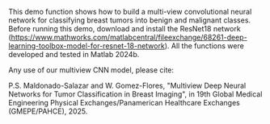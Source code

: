 This demo function shows how to build a multi-view convolutional neural network for classifying breast tumors into benign and malignant classes. 
Before running this demo, download and install the ResNet18 network (https://www.mathworks.com/matlabcentral/fileexchange/68261-deep-learning-toolbox-model-for-resnet-18-network). 
All the functions were developed and tested in Matlab 2024b.

Any use of our multiview CNN model, please cite:

P.S. Maldonado-Salazar and W. Gomez-Flores, "Multiview Deep Neural Networks for Tumor Classification in Breast Imaging", in 19th Global Medical Engineering Physical Exchanges/Panamerican Healthcare Exchanges (GMEPE/PAHCE), 2025.
